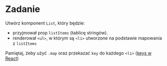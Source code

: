 # Zadanie

Utwórz komponent `List`, który będzie: 

- przyjmował prop `listItems` (tablicę stringów).
- renderował `<ul>`, w którym są `<li>` utworzone na podstawie mapowania z `listItems`

Pamiętaj, żeby użyć `.map` oraz przekazać `key` do każdego `<li>` ([keys w React](https://reactjs.org/docs/lists-and-keys.html#keys))
